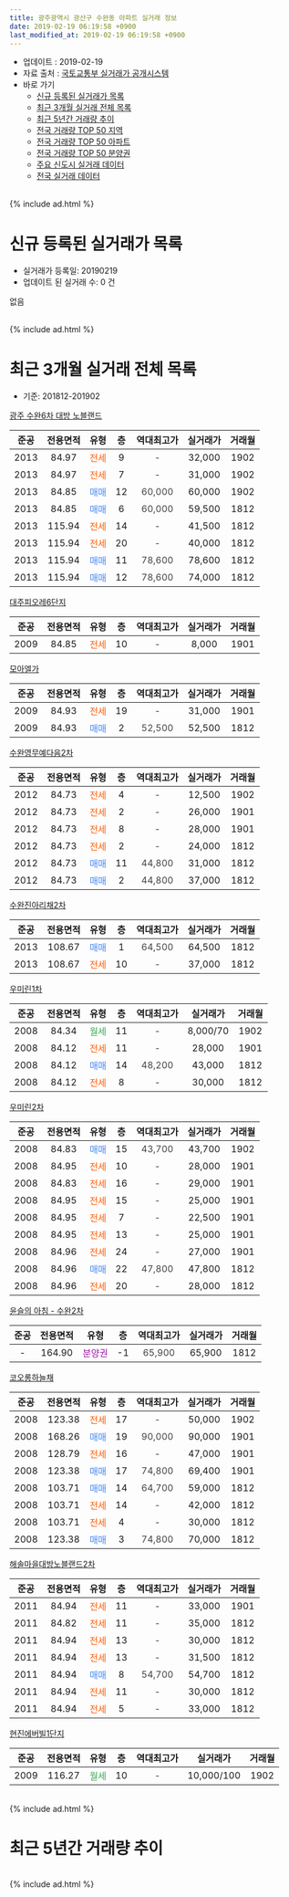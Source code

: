 ```yaml
---
title: 광주광역시 광산구 수완동 아파트 실거래 정보
date: 2019-02-19 06:19:58 +0900
last_modified_at: 2019-02-19 06:19:58 +0900
---
```


* 업데이트 : 2019-02-19
* 자료 출처 : [국토교통부 실거래가 공개시스템](http://rt.molit.go.kr)
* 바로 가기
    * [신규 등록된 실거래가 목록](#신규-등록된-실거래가-목록)
    * [최근 3개월 실거래 전체 목록](#최근-3개월-실거래-전체-목록)
    * [최근 5년간 거래량 추이](#최근-5년간-거래량-추이)
    * [전국 거래량 TOP 50 지역](https://ayogom.github.io/apt-trade-info/최근-3개월-전국에서-가장-거래가-많이-발생한-지역)
    * [전국 거래량 TOP 50 아파트](https://ayogom.github.io/apt-trade-info/최근-3개월-전국에서-가장-거래가-많이-발생한-아파트)
    * [전국 거래량 TOP 50 분양권](https://ayogom.github.io/apt-trade-info/최근-3개월-전국에서-가장-거래가-많이-발생한-분양권)
    * [주요 신도시 실거래 데이터](https://ayogom.github.io/apt-trade-info/주요-신도시)
    * [전국 실거래 데이터](https://ayogom.github.io/apt-trade-info/전국)
<br>
{% include ad.html %}
<br>

# 신규 등록된 실거래가 목록
* 실거래가 등록일: 20190219
* 업데이트 된 실거래 수: 0 건

없음

<br>
{% include ad.html %}
<br>

# 최근 3개월 실거래 전체 목록
* 기준: 201812-201902


[광주 수완6차 대방 노블랜드](https://search.naver.com/search.naver?query=%EA%B4%91%EC%A3%BC%EA%B4%91%EC%97%AD%EC%8B%9C+%EA%B4%91%EC%82%B0%EA%B5%AC+%EC%88%98%EC%99%84%EB%8F%99+%EA%B4%91%EC%A3%BC+%EC%88%98%EC%99%846%EC%B0%A8+%EB%8C%80%EB%B0%A9+%EB%85%B8%EB%B8%94%EB%9E%9C%EB%93%9C)

|준공|전용면적|유형|층|역대최고가|실거래가|거래월|
|:---:|:---:|:---:|:---:|:---:|:---:|:---:|
|2013|84.97|<span style="color:#ff5a00">전세</span>|9|<span style="color:#444444">-</span>|32,000|1902|
|2013|84.97|<span style="color:#ff5a00">전세</span>|7|<span style="color:#444444">-</span>|31,000|1902|
|2013|84.85|<span style="color:#4285f3">매매</span>|12|<span style="color:#444444">60,000</span>|60,000|1902|
|2013|84.85|<span style="color:#4285f3">매매</span>|6|<span style="color:#444444">60,000</span>|59,500|1812|
|2013|115.94|<span style="color:#ff5a00">전세</span>|14|<span style="color:#444444">-</span>|41,500|1812|
|2013|115.94|<span style="color:#ff5a00">전세</span>|20|<span style="color:#444444">-</span>|40,000|1812|
|2013|115.94|<span style="color:#4285f3">매매</span>|11|<span style="color:#444444">78,600</span>|78,600|1812|
|2013|115.94|<span style="color:#4285f3">매매</span>|12|<span style="color:#444444">78,600</span>|74,000|1812|

[대주피오레6단지](https://search.naver.com/search.naver?query=%EA%B4%91%EC%A3%BC%EA%B4%91%EC%97%AD%EC%8B%9C+%EA%B4%91%EC%82%B0%EA%B5%AC+%EC%88%98%EC%99%84%EB%8F%99+%EB%8C%80%EC%A3%BC%ED%94%BC%EC%98%A4%EB%A0%886%EB%8B%A8%EC%A7%80)

|준공|전용면적|유형|층|역대최고가|실거래가|거래월|
|:---:|:---:|:---:|:---:|:---:|:---:|:---:|
|2009|84.85|<span style="color:#ff5a00">전세</span>|10|<span style="color:#444444">-</span>|8,000|1901|

[모아엘가](https://search.naver.com/search.naver?query=%EA%B4%91%EC%A3%BC%EA%B4%91%EC%97%AD%EC%8B%9C+%EA%B4%91%EC%82%B0%EA%B5%AC+%EC%88%98%EC%99%84%EB%8F%99+%EB%AA%A8%EC%95%84%EC%97%98%EA%B0%80)

|준공|전용면적|유형|층|역대최고가|실거래가|거래월|
|:---:|:---:|:---:|:---:|:---:|:---:|:---:|
|2009|84.93|<span style="color:#ff5a00">전세</span>|19|<span style="color:#444444">-</span>|31,000|1901|
|2009|84.93|<span style="color:#4285f3">매매</span>|2|<span style="color:#444444">52,500</span>|52,500|1812|

[수완영무예다음2차](https://search.naver.com/search.naver?query=%EA%B4%91%EC%A3%BC%EA%B4%91%EC%97%AD%EC%8B%9C+%EA%B4%91%EC%82%B0%EA%B5%AC+%EC%88%98%EC%99%84%EB%8F%99+%EC%88%98%EC%99%84%EC%98%81%EB%AC%B4%EC%98%88%EB%8B%A4%EC%9D%8C2%EC%B0%A8)

|준공|전용면적|유형|층|역대최고가|실거래가|거래월|
|:---:|:---:|:---:|:---:|:---:|:---:|:---:|
|2012|84.73|<span style="color:#ff5a00">전세</span>|4|<span style="color:#444444">-</span>|12,500|1902|
|2012|84.73|<span style="color:#ff5a00">전세</span>|2|<span style="color:#444444">-</span>|26,000|1901|
|2012|84.73|<span style="color:#ff5a00">전세</span>|8|<span style="color:#444444">-</span>|28,000|1901|
|2012|84.73|<span style="color:#ff5a00">전세</span>|2|<span style="color:#444444">-</span>|24,000|1812|
|2012|84.73|<span style="color:#4285f3">매매</span>|11|<span style="color:#444444">44,800</span>|31,000|1812|
|2012|84.73|<span style="color:#4285f3">매매</span>|2|<span style="color:#444444">44,800</span>|37,000|1812|

[수완진아리채2차](https://search.naver.com/search.naver?query=%EA%B4%91%EC%A3%BC%EA%B4%91%EC%97%AD%EC%8B%9C+%EA%B4%91%EC%82%B0%EA%B5%AC+%EC%88%98%EC%99%84%EB%8F%99+%EC%88%98%EC%99%84%EC%A7%84%EC%95%84%EB%A6%AC%EC%B1%842%EC%B0%A8)

|준공|전용면적|유형|층|역대최고가|실거래가|거래월|
|:---:|:---:|:---:|:---:|:---:|:---:|:---:|
|2013|108.67|<span style="color:#4285f3">매매</span>|1|<span style="color:#444444">64,500</span>|64,500|1812|
|2013|108.67|<span style="color:#ff5a00">전세</span>|10|<span style="color:#444444">-</span>|37,000|1812|

[우미린1차](https://search.naver.com/search.naver?query=%EA%B4%91%EC%A3%BC%EA%B4%91%EC%97%AD%EC%8B%9C+%EA%B4%91%EC%82%B0%EA%B5%AC+%EC%88%98%EC%99%84%EB%8F%99+%EC%9A%B0%EB%AF%B8%EB%A6%B01%EC%B0%A8)

|준공|전용면적|유형|층|역대최고가|실거래가|거래월|
|:---:|:---:|:---:|:---:|:---:|:---:|:---:|
|2008|84.34|<span style="color:#34a853">월세</span>|11|<span style="color:#444444">-</span>|8,000/70|1902|
|2008|84.12|<span style="color:#ff5a00">전세</span>|11|<span style="color:#444444">-</span>|28,000|1901|
|2008|84.12|<span style="color:#4285f3">매매</span>|14|<span style="color:#444444">48,200</span>|43,000|1812|
|2008|84.12|<span style="color:#ff5a00">전세</span>|8|<span style="color:#444444">-</span>|30,000|1812|

[우미린2차](https://search.naver.com/search.naver?query=%EA%B4%91%EC%A3%BC%EA%B4%91%EC%97%AD%EC%8B%9C+%EA%B4%91%EC%82%B0%EA%B5%AC+%EC%88%98%EC%99%84%EB%8F%99+%EC%9A%B0%EB%AF%B8%EB%A6%B02%EC%B0%A8)

|준공|전용면적|유형|층|역대최고가|실거래가|거래월|
|:---:|:---:|:---:|:---:|:---:|:---:|:---:|
|2008|84.83|<span style="color:#4285f3">매매</span>|15|<span style="color:#444444">43,700</span>|43,700|1902|
|2008|84.95|<span style="color:#ff5a00">전세</span>|10|<span style="color:#444444">-</span>|28,000|1901|
|2008|84.83|<span style="color:#ff5a00">전세</span>|16|<span style="color:#444444">-</span>|29,000|1901|
|2008|84.95|<span style="color:#ff5a00">전세</span>|15|<span style="color:#444444">-</span>|25,000|1901|
|2008|84.95|<span style="color:#ff5a00">전세</span>|7|<span style="color:#444444">-</span>|22,500|1901|
|2008|84.95|<span style="color:#ff5a00">전세</span>|13|<span style="color:#444444">-</span>|25,000|1901|
|2008|84.96|<span style="color:#ff5a00">전세</span>|24|<span style="color:#444444">-</span>|27,000|1901|
|2008|84.96|<span style="color:#4285f3">매매</span>|22|<span style="color:#444444">47,800</span>|47,800|1812|
|2008|84.96|<span style="color:#ff5a00">전세</span>|20|<span style="color:#444444">-</span>|28,000|1812|

[윤슬의 아침 - 수완2차](https://search.naver.com/search.naver?query=%EA%B4%91%EC%A3%BC%EA%B4%91%EC%97%AD%EC%8B%9C+%EA%B4%91%EC%82%B0%EA%B5%AC+%EC%88%98%EC%99%84%EB%8F%99+%EC%9C%A4%EC%8A%AC%EC%9D%98+%EC%95%84%EC%B9%A8+-+%EC%88%98%EC%99%842%EC%B0%A8)

|준공|전용면적|유형|층|역대최고가|실거래가|거래월|
|:---:|:---:|:---:|:---:|:---:|:---:|:---:|
|-|164.90|<span style="color:#9C11A5">분양권</span>|-1|<span style="color:#444444">65,900</span>|65,900|1812|

[코오롱하늘채](https://search.naver.com/search.naver?query=%EA%B4%91%EC%A3%BC%EA%B4%91%EC%97%AD%EC%8B%9C+%EA%B4%91%EC%82%B0%EA%B5%AC+%EC%88%98%EC%99%84%EB%8F%99+%EC%BD%94%EC%98%A4%EB%A1%B1%ED%95%98%EB%8A%98%EC%B1%84)

|준공|전용면적|유형|층|역대최고가|실거래가|거래월|
|:---:|:---:|:---:|:---:|:---:|:---:|:---:|
|2008|123.38|<span style="color:#ff5a00">전세</span>|17|<span style="color:#444444">-</span>|50,000|1902|
|2008|168.26|<span style="color:#4285f3">매매</span>|19|<span style="color:#444444">90,000</span>|90,000|1901|
|2008|128.79|<span style="color:#ff5a00">전세</span>|16|<span style="color:#444444">-</span>|47,000|1901|
|2008|123.38|<span style="color:#4285f3">매매</span>|17|<span style="color:#444444">74,800</span>|69,400|1901|
|2008|103.71|<span style="color:#4285f3">매매</span>|14|<span style="color:#444444">64,700</span>|59,000|1812|
|2008|103.71|<span style="color:#ff5a00">전세</span>|14|<span style="color:#444444">-</span>|42,000|1812|
|2008|103.71|<span style="color:#ff5a00">전세</span>|4|<span style="color:#444444">-</span>|30,000|1812|
|2008|123.38|<span style="color:#4285f3">매매</span>|3|<span style="color:#444444">74,800</span>|70,000|1812|


<script async src="//pagead2.googlesyndication.com/pagead/js/adsbygoogle.js"></script>
<!-- 기본 -->
<ins class="adsbygoogle"
     style="display:block"
     data-ad-client="ca-pub-2446590836940007"
     data-ad-slot="1659523306"
     data-ad-format="auto"
     data-full-width-responsive="true"></ins>
<script>
(adsbygoogle = window.adsbygoogle || []).push({});
</script>


[해솔마을대방노블랜드2차](https://search.naver.com/search.naver?query=%EA%B4%91%EC%A3%BC%EA%B4%91%EC%97%AD%EC%8B%9C+%EA%B4%91%EC%82%B0%EA%B5%AC+%EC%88%98%EC%99%84%EB%8F%99+%ED%95%B4%EC%86%94%EB%A7%88%EC%9D%84%EB%8C%80%EB%B0%A9%EB%85%B8%EB%B8%94%EB%9E%9C%EB%93%9C2%EC%B0%A8)

|준공|전용면적|유형|층|역대최고가|실거래가|거래월|
|:---:|:---:|:---:|:---:|:---:|:---:|:---:|
|2011|84.94|<span style="color:#ff5a00">전세</span>|11|<span style="color:#444444">-</span>|33,000|1901|
|2011|84.82|<span style="color:#ff5a00">전세</span>|11|<span style="color:#444444">-</span>|35,000|1812|
|2011|84.94|<span style="color:#ff5a00">전세</span>|13|<span style="color:#444444">-</span>|30,000|1812|
|2011|84.94|<span style="color:#ff5a00">전세</span>|13|<span style="color:#444444">-</span>|31,500|1812|
|2011|84.94|<span style="color:#4285f3">매매</span>|8|<span style="color:#444444">54,700</span>|54,700|1812|
|2011|84.94|<span style="color:#ff5a00">전세</span>|11|<span style="color:#444444">-</span>|30,000|1812|
|2011|84.94|<span style="color:#ff5a00">전세</span>|5|<span style="color:#444444">-</span>|33,000|1812|

[현진에버빌1단지](https://search.naver.com/search.naver?query=%EA%B4%91%EC%A3%BC%EA%B4%91%EC%97%AD%EC%8B%9C+%EA%B4%91%EC%82%B0%EA%B5%AC+%EC%88%98%EC%99%84%EB%8F%99+%ED%98%84%EC%A7%84%EC%97%90%EB%B2%84%EB%B9%8C1%EB%8B%A8%EC%A7%80)

|준공|전용면적|유형|층|역대최고가|실거래가|거래월|
|:---:|:---:|:---:|:---:|:---:|:---:|:---:|
|2009|116.27|<span style="color:#34a853">월세</span>|10|<span style="color:#444444">-</span>|10,000/100|1902|


<br>
{% include ad.html %}
<br>

# 최근 5년간 거래량 추이


<div style="width:100%;">
    <canvas id="deal_progress" height="200"></canvas>
</div>

<script>
new Chart(document.getElementById("deal_progress"), {
    type: 'line',
    data: {
        labels: ['201402','201403','201404','201405','201406','201407','201408','201409','201410','201411','201412','201501','201502','201503','201504','201505','201506','201507','201508','201509','201510','201511','201512','201601','201602','201603','201604','201605','201606','201607','201608','201609','201610','201611','201612','201701','201702','201703','201704','201705','201706','201707','201708','201709','201710','201711','201712','201801','201802','201803','201804','201805','201806','201807','201808','201809','201810','201811','201812','201901','201902'],
        datasets: [{
            label: '매매',
            pointRadius: 1,
            data: [50, 42, 30, 38, 38, 44, 35, 45, 54, 37, 30, 34, 25, 43, 20, 25, 15, 19, 18, 21, 41, 26, 29, 17, 24, 17, 29, 20, 39, 30, 35, 39, 47, 39, 36, 38, 29, 42, 32, 27, 48, 45, 27, 51, 33, 52, 36, 41, 31, 54, 29, 43, 35, 24, 27, 28, 23, 8, 13, 2, 2],
            borderColor: "rgba(255, 201, 14, 1)",
            backgroundColor: "rgba(255, 201, 14, 0.5)",
            fill: false,
            lineTension: 0
        },{
            label: '전월세',
            pointRadius: 1,
            data: [13, 18, 21, 3, 13, 12, 10, 6, 14, 20, 11, 8, 11, 9, 12, 7, 10, 5, 14, 10, 16, 18, 21, 19, 17, 12, 14, 15, 16, 17, 11, 11, 13, 11, 16, 12, 12, 7, 11, 12, 8, 6, 15, 12, 5, 14, 14, 27, 16, 14, 9, 19, 10, 19, 14, 12, 20, 13, 13, 13, 6],
            borderColor: "rgba(0, 141, 185, 1)",
            backgroundColor: "rgba(0, 141, 185, 0.5)",
            fill: false,
            lineTension: 0
        }
        ]
    },
    options: {
        responsive: true,
        title: {
            display: false
        },
        tooltips: {
            mode: 'index',
            intersect: false
        },
        hover: {
            mode: 'nearest',
            intersect: true
        },
        scales: {
            xAxes: [{
                display: true,
                scaleLabel: {
                    display: true,
                    labelString: '년/월'
                }
            }],
            yAxes: [{
                display: true,
                ticks: {
                    suggestedMin: 0,
                },
                scaleLabel: {
                    display: true,
                    labelString: '실거래 수'
                }
            }]
        }
    }
});

</script>


<br>
{% include ad.html %}
<br>

